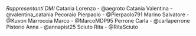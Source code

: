 *Rappresentanti DMI*
Catania Lorenzo - @aegroto
Catania Valentina - @valentina\_catania
Pecoraio Pierpaolo - @Pierpaolo791
Marino Salvatore - @Kuvon
Marroccia Marco - @MarcoMDP95
Perrone Carla - @carlaperrone
Pistorio Anna - @annapist25
Sciuto Rita - @RitaSciuto
